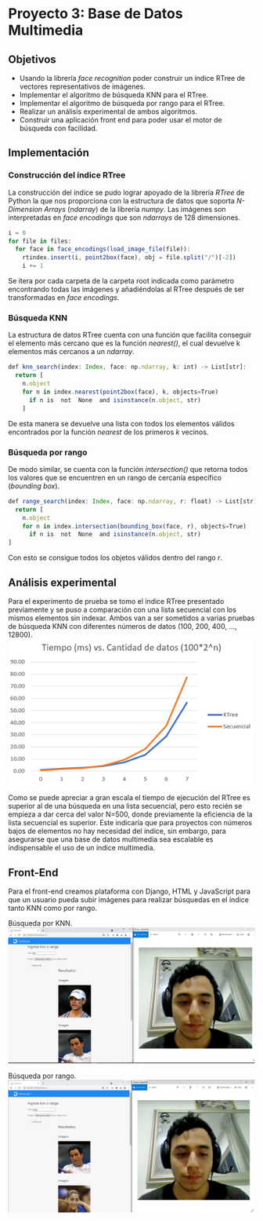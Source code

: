# Proyecto 3: Base de Datos Multimedia
## Objetivos
* Usando la librería _face recognition_ poder construir un índice RTree de vectores representativos de imágenes.
* Implementar el algoritmo de búsqueda KNN para el RTree. 
* Implementar el algoritmo de búsqueda por rango para el RTree.
* Realizar un análisis experimental de ambos algoritmos.
* Construir una aplicación front end para poder usar el motor de búsqueda con facilidad.
## Implementación
### Construcción del índice RTree
La construcción del índice se pudo lograr apoyado de la librería _RTree_ de Python la que nos proporciona con la estructura de datos que soporta _N-Dimension Arrays_ (_ndarray_) de la librería _numpy_. Las imágenes son interpretadas en _face encodings_ que son _ndarrays_ de 128 dimensiones.
```javascript
i = 0
for file in files:
  for face in face_encodings(load_image_file(file)):
    rtindex.insert(i, point2box(face), obj = file.split("/")[-2])
	i += 1
```
Se itera por cada carpeta de la carpeta root indicada como parámetro encontrando todas las imágenes y añadiéndolas al RTree después de ser transformadas en _face encodings_.
### Búsqueda KNN
La estructura de datos RTree cuenta con una función que facilita conseguir el elemento más cercano que es la función _nearest()_, el cual devuelve k elementos más cercanos a un _ndarray_.
```javascript
def knn_search(index: Index, face: np.ndarray, k: int) -> List[str]:
  return [
    n.object
    for n in index.nearest(point2box(face), k, objects=True)
      if n is  not  None  and isinstance(n.object, str)
	]
```
De esta manera se devuelve una lista con todos los elementos válidos encontrados por la función _nearest_ de los primeros _k_ vecinos.
### Búsqueda por rango
De modo similar, se cuenta con la función _intersection()_ que retorna todos los valores que se encuentren en un rango de cercanía específico (_bounding box_).
```javascript
def range_search(index: Index, face: np.ndarray, r: float) -> List[str]:
  return [
    n.object
	for n in index.intersection(bounding_box(face, r), objects=True)
	  if n is  not  None  and isinstance(n.object, str)
]
```
Con esto se consigue todos los objetos válidos dentro del rango _r_.
## Análisis experimental
Para el experimento de prueba se tomo el índice RTree presentado previamente y se puso a comparación con una lista secuencial con los mismos elementos sin indexar. Ambos van a ser sometidos a varias pruebas de búsqueda KNN con diferentes números de datos (100, 200, 400, ..., 12800). 
![KNN RTree vs Secuencial](images/image1.PNG)

Como se puede apreciar a gran escala el tiempo de ejecución del RTree es superior al de una búsqueda en una lista secuencial, pero esto recién se empieza a dar cerca del valor N=500, donde previamente la eficiencia de la lista secuencial es superior. Este indicaría que para proyectos con números bajos de elementos no hay necesidad del índice, sin embargo, para asegurarse que una base de datos multimedia sea escalable es indispensable el uso de un índice multimedia.
## Front-End
Para el front-end creamos plataforma con Django, HTML y JavaScript para que un usuario pueda subir imágenes para realizar búsquedas en el índice tanto KNN como por rango.

Búsqueda por KNN.
![Resultados de búsqueda KNN](images/image2.PNG)

Búsqueda por rango.
![Resultados de búsqueda por rango](images/image3.PNG)
